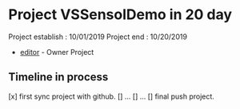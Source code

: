 # Project VSSensolDemo in 20 day

Project establish   : 10/01/2019
Project end         : 10/20/2019
 
* [editor](https://web.facebook.com/nutchapon.hanouypornlert/) - Owner Project

## Timeline in process

[x] first sync project with github.
[]  ...
[]  ...
[]  final push project.



